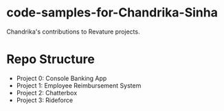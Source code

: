 # code-samples-for-Chandrika-Sinha
Chandrika's contributions to Revature projects.

# Repo Structure
 + Project 0: Console Banking App
 + Project 1: Employee Reimbursement System
 + Project 2: Chatterbox
 + Project 3: Rideforce
